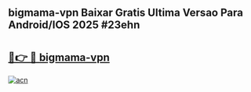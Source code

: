 ## bigmama-vpn Baixar Gratis Ultima Versao Para Android/IOS 2025 #23ehn

# <h2><a href="https://ainizakaria.my?title=bigmama-vpn&ref=20M">🔗👉 🔴 bigmama-vpn</a></h2>

[![acn](https://github.com/user-attachments/assets/0f9c940e-d8b0-45ae-aac7-cd30a18b3e1c)](https://ainizakaria.my?title=bigmama-vpn&ref=20M)

